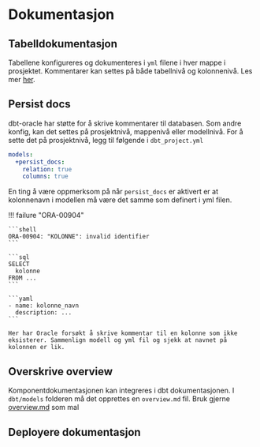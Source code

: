 # Dokumentasjon

## Tabelldokumentasjon
Tabellene konfigureres og dokumenteres i `yml` filene i hver mappe i prosjektet. Kommentarer kan settes på både tabellnivå og kolonnenivå.
Les mer [her](https://docs.getdbt.com/docs/collaborate/documentation#adding-descriptions-to-your-project).

## Persist docs
dbt-oracle har støtte for å skrive kommentarer til databasen. Som andre konfig,  kan det settes på prosjektnivå, mappenivå eller modellnivå. For å sette det på prosjektnivå, legg til følgende i `dbt_project.yml`
```yml
models:
  +persist_docs:
    relation: true
    columns: true
```

En ting å være oppmerksom på når ``persist_docs`` er aktivert er at kolonnenavn i modellen må være det samme som definert i yml filen.

!!! failure "ORA-00904"

    ```shell
    ORA-00904: "KOLONNE": invalid identifier
    ```

    ```sql
    SELECT
      kolonne
    FROM ...
    ```

    ```yaml
    - name: kolonne_navn
      description: ...
    ```

    Her har Oracle forsøkt å skrive kommentar til en kolonne som ikke eksisterer. Sammenlign modell og yml fil og sjekk at navnet på kolonnen er lik.



## Overskrive overview
Komponentdokumentasjonen kan integreres i dbt dokumentasjonen. I `dbt/models` folderen må det opprettes
en `overview.md` fil. Bruk gjerne [overview.md](https://github.com/navikt/dbt-i-nav/tree/main/docs/dokumentasjon/overview.md) som mal

## Deployere dokumentasjon
